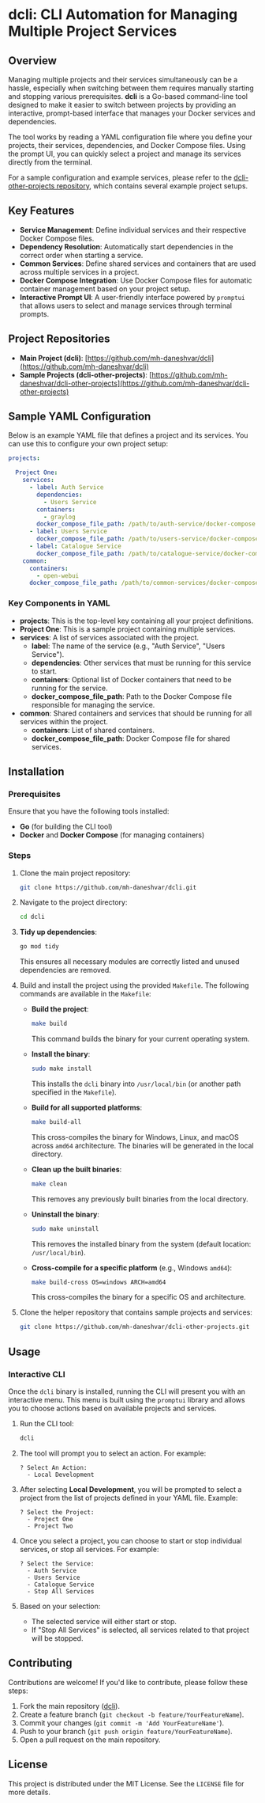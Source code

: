 # dcli: CLI Automation for Managing Multiple Project Services

## Overview

Managing multiple projects and their services simultaneously can be a hassle, especially when switching between them requires manually starting and stopping various prerequisites. **dcli** is a Go-based command-line tool designed to make it easier to switch between projects by providing an interactive, prompt-based interface that manages your Docker services and dependencies.

The tool works by reading a YAML configuration file where you define your projects, their services, dependencies, and Docker Compose files. Using the prompt UI, you can quickly select a project and manage its services directly from the terminal.

For a sample configuration and example services, please refer to the [dcli-other-projects repository](https://github.com/mh-daneshvar/dcli-other-projects), which contains several example project setups.

## Key Features

- **Service Management**: Define individual services and their respective Docker Compose files.
- **Dependency Resolution**: Automatically start dependencies in the correct order when starting a service.
- **Common Services**: Define shared services and containers that are used across multiple services in a project.
- **Docker Compose Integration**: Use Docker Compose files for automatic container management based on your project setup.
- **Interactive Prompt UI**: A user-friendly interface powered by `promptui` that allows users to select and manage services through terminal prompts.

## Project Repositories

- **Main Project (dcli)**: [https://github.com/mh-daneshvar/dcli](https://github.com/mh-daneshvar/dcli)
- **Sample Projects (dcli-other-projects)**: [https://github.com/mh-daneshvar/dcli-other-projects](https://github.com/mh-daneshvar/dcli-other-projects)

## Sample YAML Configuration

Below is an example YAML file that defines a project and its services. You can use this to configure your own project setup:

```yaml
projects:

  Project One:
    services:
      - label: Auth Service
        dependencies:
          - Users Service
        containers:
          - graylog
        docker_compose_file_path: /path/to/auth-service/docker-compose.yaml
      - label: Users Service
        docker_compose_file_path: /path/to/users-service/docker-compose.yaml
      - label: Catalogue Service
        docker_compose_file_path: /path/to/catalogue-service/docker-compose.yaml
    common:
      containers:
        - open-webui
      docker_compose_file_path: /path/to/common-services/docker-compose.yaml
```

### Key Components in YAML

- **projects**: This is the top-level key containing all your project definitions.
- **Project One**: This is a sample project containing multiple services.
- **services**: A list of services associated with the project.
   - **label**: The name of the service (e.g., "Auth Service", "Users Service").
   - **dependencies**: Other services that must be running for this service to start.
   - **containers**: Optional list of Docker containers that need to be running for the service.
   - **docker_compose_file_path**: Path to the Docker Compose file responsible for managing the service.
- **common**: Shared containers and services that should be running for all services within the project.
   - **containers**: List of shared containers.
   - **docker_compose_file_path**: Docker Compose file for shared services.

## Installation

### Prerequisites

Ensure that you have the following tools installed:

- **Go** (for building the CLI tool)
- **Docker** and **Docker Compose** (for managing containers)

### Steps

1. Clone the main project repository:

   ```bash
   git clone https://github.com/mh-daneshvar/dcli.git
   ```

2. Navigate to the project directory:

   ```bash
   cd dcli
   ```

3. **Tidy up dependencies**:

   ```bash
   go mod tidy
   ```

   This ensures all necessary modules are correctly listed and unused dependencies are removed.

4. Build and install the project using the provided `Makefile`. The following commands are available in the `Makefile`:

   - **Build the project**:

     ```bash
     make build
     ```
     This command builds the binary for your current operating system.

   - **Install the binary**:

     ```bash
     sudo make install
     ```
     This installs the `dcli` binary into `/usr/local/bin` (or another path specified in the `Makefile`).

   - **Build for all supported platforms**:

     ```bash
     make build-all
     ```
     This cross-compiles the binary for Windows, Linux, and macOS across `amd64` architecture. The binaries will be generated in the local directory.

   - **Clean up the built binaries**:

     ```bash
     make clean
     ```
     This removes any previously built binaries from the local directory.

   - **Uninstall the binary**:

     ```bash
     sudo make uninstall
     ```
     This removes the installed binary from the system (default location: `/usr/local/bin`).

   - **Cross-compile for a specific platform** (e.g., Windows `amd64`):

     ```bash
     make build-cross OS=windows ARCH=amd64
     ```
     This cross-compiles the binary for a specific OS and architecture.

5. Clone the helper repository that contains sample projects and services:

   ```bash
   git clone https://github.com/mh-daneshvar/dcli-other-projects.git
   ```

## Usage

### Interactive CLI

Once the `dcli` binary is installed, running the CLI will present you with an interactive menu. This menu is built using the `promptui` library and allows you to choose actions based on available projects and services.

1. Run the CLI tool:

   ```bash
   dcli
   ```

2. The tool will prompt you to select an action. For example:

   ```
   ? Select An Action:
     - Local Development
   ```

3. After selecting **Local Development**, you will be prompted to select a project from the list of projects defined in your YAML file. Example:

   ```
   ? Select the Project:
     - Project One
     - Project Two
   ```

4. Once you select a project, you can choose to start or stop individual services, or stop all services. For example:

   ```
   ? Select the Service:
     - Auth Service
     - Users Service
     - Catalogue Service
     - Stop All Services
   ```

5. Based on your selection:
   - The selected service will either start or stop.
   - If "Stop All Services" is selected, all services related to that project will be stopped.

## Contributing

Contributions are welcome! If you'd like to contribute, please follow these steps:

1. Fork the main repository ([dcli](https://github.com/mh-daneshvar/dcli)).
2. Create a feature branch (`git checkout -b feature/YourFeatureName`).
3. Commit your changes (`git commit -m 'Add YourFeatureName'`).
4. Push to your branch (`git push origin feature/YourFeatureName`).
5. Open a pull request on the main repository.

## License

This project is distributed under the MIT License. See the `LICENSE` file for more details.